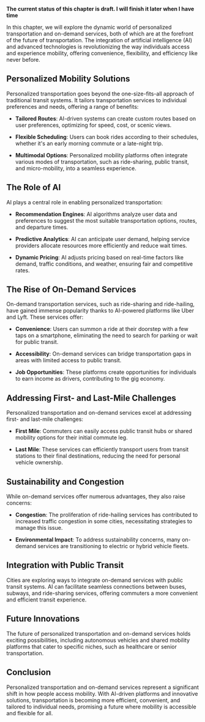 **The current status of this chapter is draft. I will finish it later when I have time**

In this chapter, we will explore the dynamic world of personalized transportation and on-demand services, both of which are at the forefront of the future of transportation. The integration of artificial intelligence (AI) and advanced technologies is revolutionizing the way individuals access and experience mobility, offering convenience, flexibility, and efficiency like never before.

Personalized Mobility Solutions
-------------------------------

Personalized transportation goes beyond the one-size-fits-all approach of traditional transit systems. It tailors transportation services to individual preferences and needs, offering a range of benefits:

* **Tailored Routes**: AI-driven systems can create custom routes based on user preferences, optimizing for speed, cost, or scenic views.

* **Flexible Scheduling**: Users can book rides according to their schedules, whether it's an early morning commute or a late-night trip.

* **Multimodal Options**: Personalized mobility platforms often integrate various modes of transportation, such as ride-sharing, public transit, and micro-mobility, into a seamless experience.

The Role of AI
--------------

AI plays a central role in enabling personalized transportation:

* **Recommendation Engines**: AI algorithms analyze user data and preferences to suggest the most suitable transportation options, routes, and departure times.

* **Predictive Analytics**: AI can anticipate user demand, helping service providers allocate resources more efficiently and reduce wait times.

* **Dynamic Pricing**: AI adjusts pricing based on real-time factors like demand, traffic conditions, and weather, ensuring fair and competitive rates.

The Rise of On-Demand Services
------------------------------

On-demand transportation services, such as ride-sharing and ride-hailing, have gained immense popularity thanks to AI-powered platforms like Uber and Lyft. These services offer:

* **Convenience**: Users can summon a ride at their doorstep with a few taps on a smartphone, eliminating the need to search for parking or wait for public transit.

* **Accessibility**: On-demand services can bridge transportation gaps in areas with limited access to public transit.

* **Job Opportunities**: These platforms create opportunities for individuals to earn income as drivers, contributing to the gig economy.

Addressing First- and Last-Mile Challenges
------------------------------------------

Personalized transportation and on-demand services excel at addressing first- and last-mile challenges:

* **First Mile**: Commuters can easily access public transit hubs or shared mobility options for their initial commute leg.

* **Last Mile**: These services can efficiently transport users from transit stations to their final destinations, reducing the need for personal vehicle ownership.

Sustainability and Congestion
-----------------------------

While on-demand services offer numerous advantages, they also raise concerns:

* **Congestion**: The proliferation of ride-hailing services has contributed to increased traffic congestion in some cities, necessitating strategies to manage this issue.

* **Environmental Impact**: To address sustainability concerns, many on-demand services are transitioning to electric or hybrid vehicle fleets.

Integration with Public Transit
-------------------------------

Cities are exploring ways to integrate on-demand services with public transit systems. AI can facilitate seamless connections between buses, subways, and ride-sharing services, offering commuters a more convenient and efficient transit experience.

Future Innovations
------------------

The future of personalized transportation and on-demand services holds exciting possibilities, including autonomous vehicles and shared mobility platforms that cater to specific niches, such as healthcare or senior transportation.

Conclusion
----------

Personalized transportation and on-demand services represent a significant shift in how people access mobility. With AI-driven platforms and innovative solutions, transportation is becoming more efficient, convenient, and tailored to individual needs, promising a future where mobility is accessible and flexible for all.

